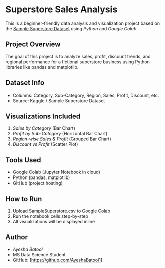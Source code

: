 # Superstore Sales Analysis
This is a beginner-friendly data analysis and visualization project based on the [Sample Superstore Dataset](https://www.kaggle.com/datasets) using *Python* and *Google Colab*.
## Project Overview
The goal of this project is to analyze sales, profit, discount trends, and regional performance for a fictional superstore business using Python libraries like pandas and matplotlib.
## Dataset Info
- Columns: Category, Sub-Category, Region, Sales, Profit, Discount, etc.
- Source: Kaggle / Sample Superstore Dataset
## Visualizations Included
1. *Sales by Category* (Bar Chart)  
2. *Profit by Sub-Category* (Horizontal Bar Chart)  
3. *Region-wise Sales & Profit* (Grouped Bar Chart)  
4. *Discount vs Profit* (Scatter Plot)
## Tools Used
- Google Colab (Jupyter Notebook in cloud)
- Python (pandas, matplotlib)
- GitHub (project hosting)
## How to Run
1. Upload SampleSuperstore.csv to Google Colab
2. Run the notebook cells step-by-step
3. All visualizations will be displayed inline
## Author
- *Ayesha Batool*
- MS Data Science Student
- GitHub: [https://github.com/AyeshaBatool1]
